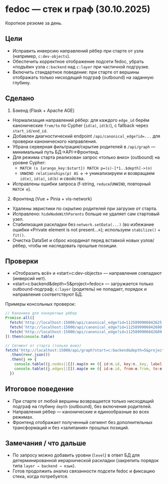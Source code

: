 # fedoc — стек и граф (30.10.2025)

Короткое резюме за день.

## Цели
- Исправить инверсию направлений рёбер при старте от узла (например, `c:dev-objects`).
- Обеспечить корректное отображение подсети fedoc, убрать «подъём» узла `c:backend` над `c:layer` при частичной подгрузке.
- Включить стандартное поведение: при старте от вершины отображать только нисходящий подграф (outbound) на заданную глубину.

## Сделано
1) Бэкенд (Flask + Apache AGE)
- Нормализация направлений рёбер: для каждого `edge_id` берём канонические `from/to` по Cypher (`id(a)`, `id(b)`), с fallback через `start_id/end_id`.
- Добавлен диагностический endpoint `/api/canonical_edge?id=...` для проверки канонического направления.
- Убрана серверная фильтрация/скрытие родителей в `/api/graph` — минимальный путь БД→API→Фронтенд.
- Для режима старта реализован запрос «только вниз» (outbound) на уровне Cypher:
  - `MATCH (s {arango_key:$start}) MATCH p=(s)-[*1..$depth]->(n)`
  - `UNWIND relationships(p) AS e` → уникализируем и возвращаем `id(e)`, `id(a)`, `id(b)` и свойства.
- Исправлены ошибки запроса (f-string, `reduce`/`UNWIND`, повторный `MATCH e`).

2) Фронтенд (Vue + Pinia + vis-network)
- Удалены эвристики по скрытию родителей при загрузке от старта.
- Исправлено: `hideNodeWithParents` больше не удаляет сам стартовый узел.
- Стабилизация раскладки без `network.setData(...)` (во избежание ошибки «Private element is not present...»); используем `stabilize()` + `fit()`.
- Очистка DataSet и сброс координат перед вставкой новых узлов/рёбер, чтобы не наследовать прошлые позиции.

## Проверки
- «Отобразить всё» и «start=c:dev-objects» — направления совпадают (инверсий нет).
- «start=c:backend&depth=5&project=fedoc» — загружается только outbound-подграф; `c:layer` (родитель) не попадает, порядок и направления соответствуют БД.

Примеры консольных проверок:

```javascript
// Каноника для конкретных рёбер
Promise.all([
  fetch('http://localhost:15000/api/canonical_edge?id=1125899906842625').then(r=>r.json()),
  fetch('http://localhost:15000/api/canonical_edge?id=1125899906842690').then(r=>r.json()),
  fetch('http://localhost:15000/api/canonical_edge?id=1125899906842689').then(r=>r.json()),
]).then(console.table)

// Сегмент от старта (только вниз)
fetch('http://localhost:15000/api/graph?start=c:backend&depth=5&project=fedoc')
  .then(r=>r.json())
  .then(j => {
    console.table((j.nodes||[]).map(n => ({ id:n.id, key:n._key, label:n.label })));
    console.table((j.edges||[]).map(e => ({ id:e.id, from:e.from, to:e.to, label:e.label })));
  })
```

## Итоговое поведение
- При старте от любой вершины возвращается только нисходящий подграф на глубину `depth` (outbound), без включения родителей.
- Направления рёбер — канонические и единообразные во всех режимах.
- Фронтенд отображает полученный сегмент без дополнительных трансформаций и без «залипания» прошлых позиций.

## Замечания / что дальше
- По запросу можно добавить уровни (`level`) в ответ БД для детерминированной иерархической раскладки (закрепить порядок типа `layer → backend → язык`).
- Готов продолжить анализ связанности подсети fedoc и фиксацию стека, когда потребуется.


